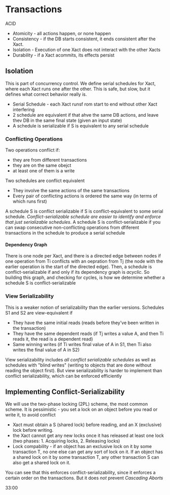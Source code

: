 
# Transactions

ACID

* Atomicity - all actions happen, or none happen
* Consistency - if the DB starts consistent, it ends consistent after the Xact.
* Isolation - Execution of one Xact does not interact with the other Xacts
* Durability - if a Xact acommits, its effects persist

## Isolation

This is part of concurrency control. We define serial schedules for Xact, where each Xact runs one after the other. This is safe, but slow, but it defines what correct behavior really is.

* Serial Schedule - each Xact runsf rom start to end without other Xact interfering
* 2 schedule are equivalent if that ahve the same DB actions, and leave thev DB in the same final state (given an input state)
* A schedule is serializable if S is equivalent to any serial schedule

### Conflicting Operations

Two operations conflict if:

* they are from different transactions
* they are on the same obejct
* at least one of them is a write

Two schedules are conflict equivalent

* They involve the same actions of the same transactions
* Every pair of conflicting actions is ordered the same way (in terms of which runs first)

A schedule S is conflict serializable if S is conflict-equivalent to some serial schedule. *Conflict-serializable schedule are easier to identify and enforce that just serializable schedules*. A schedule S is conflict-serializable if you can swap consecutive non-conflicting operations from dfiferent transactions in the schedule to produce a serial schedule

#### Dependency Graph

There is one node per Xact, and there is a directed edge between nodes if one operation from Ti conflicts with an oepration from Tj (the node with the earlier operation is the start of the directed edge). Then, a schedule is conflict-serializable if and only if its dependency graph is *acyclic*. So building this graph, and checking for cycles, is how we determine whether a schedule S is conflict-serializable

### View Serializability

This is a weaker notion of serializability than the earlier versions. Schedules S1 and S2 are view-equivalent if 

* They have the same initial reads (reads before they've been written in the transaction)
* They have the same dependent reads (if Tj writes a value A, and then Ti reads it, the read is a dependent read)
* Same winning writes (if Ti writes final value of A in S1, then Ti also writes the final value of A in S2)

View serializability includes *all conflict serializable schedules* as well as schedules with "blind writes" (writing to objects that are done without reading the object first). But view serializability is harder to implement than conflict serializability, which can be enforced efficiently

## Implementing Conflict-Serializability

We will use the two-phase locking (2PL) scheme, the most common scheme. It is pessimistic - you set a lock on an object before you read or write it, to avoid conflict

* Xact must obtain a S (shared lock) before reading, and an X (exclusive) lock before writing.
* the Xact cannot get any new locks once it has released at least one lock (two phases: 1. Acquiring locks, 2. Releasing locks)
* Lock compability - if an object has an exclusive lock on it by some transaction T, no one else can get any sort of lock on it. If an object has a shared lock on it by some transaction T, any other transaction S can also get a shared lock on it.

You can see that this enforces conflict-serializability, since it enforces a certain order on the transactions. But it does *not* prevent *Cascading Aborts*

33:00







